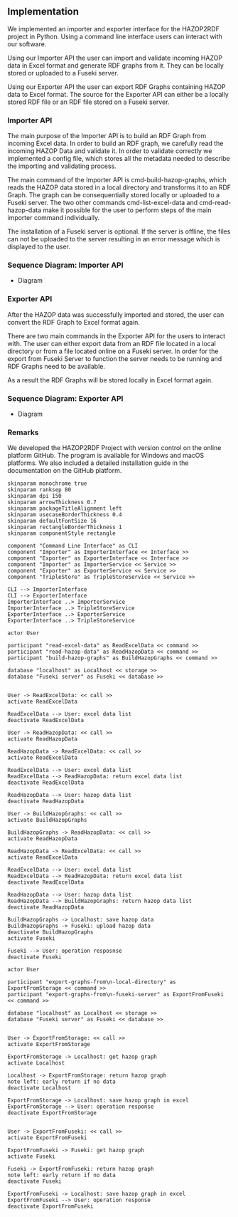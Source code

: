 ## Implementation
    
We implemented an importer and exporter interface for the HAZOP2RDF project in Python. Using a command line 
interface users can interact with our software. 
     
Using our Importer API the user can import and validate incoming HAZOP data in Excel format and generate RDF 
graphs from it. They can be locally stored or uploaded to a Fuseki server. 
     
Using our Exporter API the user can export RDF Graphs containing HAZOP data to Excel format. The source for the 
Exporter API can either be a locally stored RDF file or an RDF file stored on a Fuseki server.
    
### Importer API
    
The main purpose of the Importer API is to build an RDF Graph from incoming Excel data. In order to build an 
RDF graph, we carefully read the incoming HAZOP Data and validate it. In order to validate correctly we 
implemented a config file, which stores all the metadata needed to describe the importing and validating process.
     
The main command of the Importer API is cmd-build-hazop-graphs, which reads the HAZOP data stored in a local 
directory and transforms it to an RDF Graph. The graph can be consequentially stored locally or uploaded to a 
Fuseki server. The two other commands cmd-list-excel-data and cmd-read-hazop-data make it possible for the user to 
perform steps of the main importer command individually.
     
The installation of a Fuseki server is optional. If the server is offline, the files can not be uploaded to the 
server resulting in an error message which is displayed to the user.
     
### Sequence Diagram: Importer API

* Diagram
    
### Exporter API
    
After the HAZOP data was successfully imported and stored, the user can convert the RDF Graph to Excel format again. 
     
There are two main commands in the Exporter API for the users to interact with. The user can either export data from 
an RDF file located in a local directory or from a file located online on a Fuseki server. In order for the export 
from Fuseki Server to function the server needs to be running and RDF Graphs need to be available. 
     
As a result the RDF Graphs will be stored locally in Excel format again.
     
### Sequence Diagram: Exporter API

* Diagram
    
### Remarks
    
We developed the HAZOP2RDF Project with version control on the online platform GitHub. The program is available for 
Windows and macOS platforms. We also included a detailed installation guide in the documentation on the GitHub platform.

```plantuml
skinparam monochrome true
skinparam ranksep 80
skinparam dpi 150
skinparam arrowThickness 0.7
skinparam packageTitleAlignment left
skinparam usecaseBorderThickness 0.4
skinparam defaultFontSize 16
skinparam rectangleBorderThickness 1
skinparam componentStyle rectangle

component "Command Line Interface" as CLI
component "Importer" as ImporterInterface << Interface >>
component "Exporter" as ExporterInterface << Interface >>
component "Importer" as ImporterService << Service >>
component "Exporter" as ExporterService << Service >>
component "TripleStore" as TripleStoreService << Service >>

CLI --> ImporterInterface
CLI --> ExporterInterface
ImporterInterface ..> ImporterService
ImporterInterface ..> TripleStoreService
ExporterInterface ..> ExporterService
ExporterInterface ..> TripleStoreService
```

```plantuml
actor User

participant "read-excel-data" as ReadExcelData << command >>
participant "read-hazop-data" as ReadHazopData << command >>
participant "build-hazop-graphs" as BuildHazopGraphs << command >>

database "localhost" as Localhost << storage >>
database "Fuseki server" as Fuseki << database >>


User -> ReadExcelData: << call >>
activate ReadExcelData

ReadExcelData --> User: excel data list
deactivate ReadExcelData

User -> ReadHazopData: << call >>
activate ReadHazopData

ReadHazopData -> ReadExcelData: << call >>
activate ReadExcelData

ReadExcelData --> User: excel data list
ReadExcelData --> ReadHazopData: return excel data list
deactivate ReadExcelData

ReadHazopData --> User: hazop data list
deactivate ReadHazopData

User -> BuildHazopGraphs: << call >>
activate BuildHazopGraphs

BuildHazopGraphs -> ReadHazopData: << call >>
activate ReadHazopData

ReadHazopData -> ReadExcelData: << call >>
activate ReadExcelData

ReadExcelData --> User: excel data list
ReadExcelData --> ReadHazopData: return excel data list
deactivate ReadExcelData

ReadHazopData --> User: hazop data list
ReadHazopData --> BuildHazopGraphs: return hazop data list
deactivate ReadHazopData

BuildHazopGraphs -> Localhost: save hazop data
BuildHazopGraphs -> Fuseki: upload hazop data
deactivate BuildHazopGraphs
activate Fuseki

Fuseki --> User: operation resposnse
deactivate Fuseki
```

```plantuml
actor User

participant "export-graphs-from\n-local-directory" as ExportFromStorage << command >>
participant "export-graphs-from\n-fuseki-server" as ExportFromFuseki << command >>

database "localhost" as Localhost << storage >>
database "Fuseki server" as Fuseki << database >>


User -> ExportFromStorage: << call >>
activate ExportFromStorage

ExportFromStorage -> Localhost: get hazop graph
activate Localhost

Localhost -> ExportFromStorage: return hazop graph
note left: early return if no data
deactivate Localhost

ExportFromStorage -> Localhost: save hazop graph in excel
ExportFromStorage --> User: operation response
deactivate ExportFromStorage


User -> ExportFromFuseki: << call >>
activate ExportFromFuseki

ExportFromFuseki -> Fuseki: get hazop graph
activate Fuseki

Fuseki -> ExportFromFuseki: return hazop graph
note left: early return if no data
deactivate Fuseki

ExportFromFuseki -> Localhost: save hazop graph in excel
ExportFromFuseki --> User: operation response
deactivate ExportFromFuseki
```